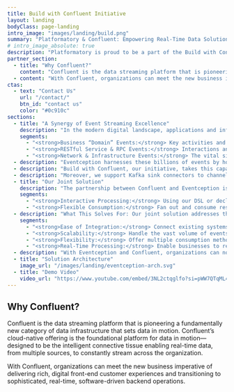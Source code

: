 ```yaml
---
title: Build with Confluent Initiative
layout: landing
bodyClass: page-landing
intro_image: "images/landing/build.png"
summary: "Platformatory & Confluent: Empowering Real-Time Data Solutions"
# intro_image_absolute: true
description: "Platformatory is proud to be a part of the Build with Confluent initiative. By verifying our streaming-based use cases with Confluent, you can have confidence that our Confluent-based service offering is not only built on the leading data streaming platform but also verified by the experts at Confluent."
partner_section:
  - title: "Why Confluent?"
    content: "Confluent is the data streaming platform that is pioneering a fundamentally new category of data infrastructure that sets data in motion. Confluent’s cloud-native offering is the foundational platform for data in motion—designed to be the intelligent connective tissue enabling real-time data, from multiple sources, to constantly stream across the organization."
  - content: "With Confluent, organizations can meet the new business imperative of delivering rich, digital front-end customer experiences and transitioning to sophisticated, real-time, software-driven backend operations."
ctas:
  - text: "Contact Us"
    url: "/contact/"
    btn_id: "contact us"
    color: "#0c910c"
sections:
  - title: "A Synergy of Event Streaming Excellence"
    description: "In the modern digital landscape, applications and infrastructure are a rich source of events that are critical for business insights and operations. These include:"
    segments:
      - "<strong>Business “Domain” Events:</strong> Key activities and transactions that drive business processes."
      - "<strong>RESTful Service & RPC Events:</strong> Interactions and calls between services that form the backbone of web communication."
      - "<strong>Network & Infrastructure Events:</strong> The vital signs and actions within the network that ensure everything runs smoothly."
  - description: "Eventception harnesses these billions of events by hooking into common network layer proxies and agents to synthesize, aggregate, and distribute events in a multitude of formats—all achievable without any code changes."
  - description: "Build with Confluent, our initiative, takes this capability further by allowing Eventception to support “Bring your own Kafka” as the primary destination. This includes compatibility with Confluent Cloud (CC), Confluent Platform (CP), and edge Kafka clusters. Our processing Domain-Specific Language (DSL) is built atop Apache Flink, providing a robust foundation for event processing."
  - description: "Moreover, we support Kafka sink connectors to channel processed events to various destinations and fully leverage Confluent Cloud’s managed connectors."
  - title: "Our Joint Solution"
    description: "The partnership between Confluent and Eventception is revolutionizing the way businesses handle event streams. By connecting to and sourcing API transactions and change events from almost any API gateway or proxy, our solution offers:"
    segments:
      - "<strong>Interactive Processing:</strong> Using our DSL or declarative processing with OpenAPI extensions for a hands-on approach."
      - "<strong>Flexible Consumption:</strong> Fan out and consume resulting streams with Kafka Clients, Connectors, or Webhooks for diverse application needs."
  - description: "What This Solves For: Our joint solution addresses the complexities of modern event streaming by providing:"
    segments:
      - "<strong>Ease of Integration:</strong> Connect existing systems without the need for code modifications."
      - "<strong>Scalability:</strong> Handle the vast volume of events produced by contemporary applications and infrastructure."
      - "<strong>Flexibility:</strong> Offer multiple consumption methods to suit various business requirements."
      - "<strong>Real-Time Processing:</strong> Enable businesses to react and adapt to events as they happen."
  - description: "With Eventception and Confluent, organizations can now tap into the full potential of their event data, driving innovation and efficiency across all operations."
  - title: "Solution Architecture"
    image_url: "/images/landing/eventception-arch.svg"
  - title: "Demo Video"
    video_url: "https://www.youtube.com/embed/3NL2ctqglfo?si=pWW7QTqML49R122G"
---
```


## Why Confluent?

Confluent is the data streaming platform that is pioneering a fundamentally new category of data infrastructure that sets data in motion. Confluent’s cloud-native offering is the foundational platform for data in motion—designed to be the intelligent connective tissue enabling real-time data, from multiple sources, to constantly stream across the organization.

With Confluent, organizations can meet the new business imperative of delivering rich, digital front-end customer experiences and transitioning to sophisticated, real-time, software-driven backend operations.

<!-- # Our Joint Solution

Insert text about the joint solution. Provide some background and explain what this solution solves for. Highlight the benefits and the unique value proposition. -->
